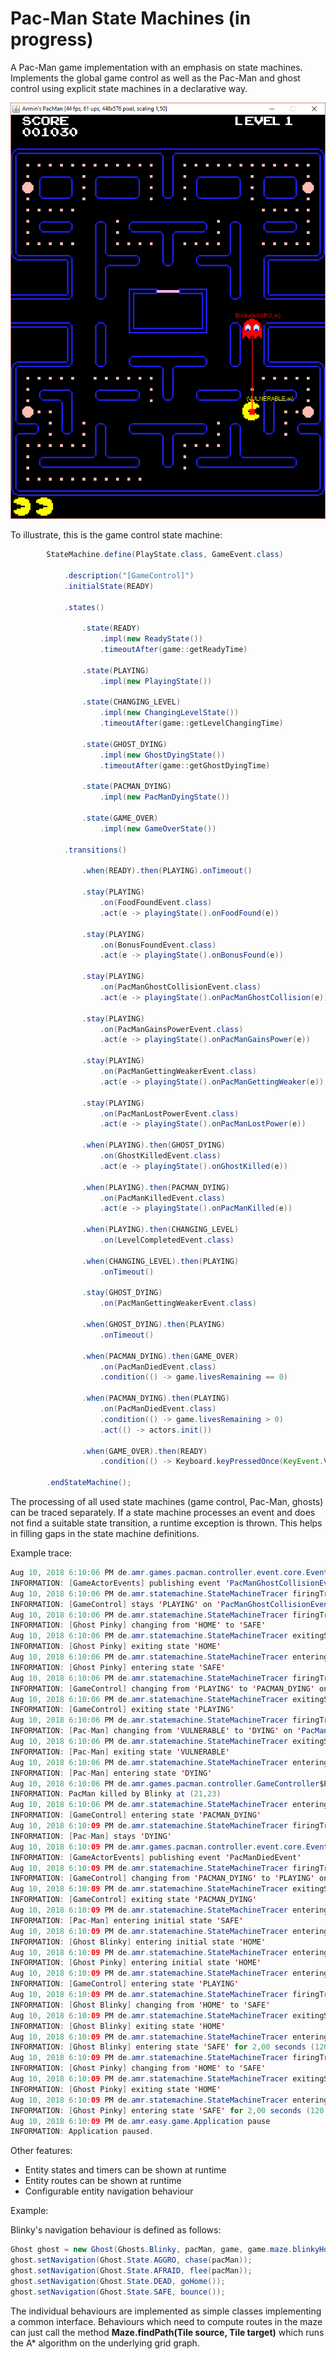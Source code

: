 # Pac-Man State Machines (in progress)
A Pac-Man game implementation with an emphasis on state machines. Implements the global game control as well as the Pac-Man and ghost control using explicit state machines in a declarative way.

<img src="doc/pacman.png"/>

To illustrate, this is the game control state machine:

```java
		StateMachine.define(PlayState.class, GameEvent.class)
			
			.description("[GameControl]")
			.initialState(READY)
			
			.states()
			
				.state(READY)
					.impl(new ReadyState())
					.timeoutAfter(game::getReadyTime)
				
				.state(PLAYING)
					.impl(new PlayingState())
				
				.state(CHANGING_LEVEL)
					.impl(new ChangingLevelState())
					.timeoutAfter(game::getLevelChangingTime)
				
				.state(GHOST_DYING)
					.impl(new GhostDyingState())
					.timeoutAfter(game::getGhostDyingTime)
				
				.state(PACMAN_DYING)
					.impl(new PacManDyingState())
				
				.state(GAME_OVER)
					.impl(new GameOverState())
	
			.transitions()
				
				.when(READY).then(PLAYING).onTimeout()
					
				.stay(PLAYING)
					.on(FoodFoundEvent.class)
					.act(e -> playingState().onFoodFound(e))
					
				.stay(PLAYING)
					.on(BonusFoundEvent.class)
					.act(e -> playingState().onBonusFound(e))
					
				.stay(PLAYING)
					.on(PacManGhostCollisionEvent.class)
					.act(e -> playingState().onPacManGhostCollision(e))
					
				.stay(PLAYING)
					.on(PacManGainsPowerEvent.class)
					.act(e -> playingState().onPacManGainsPower(e))
					
				.stay(PLAYING)
					.on(PacManGettingWeakerEvent.class)
					.act(e -> playingState().onPacManGettingWeaker(e))
					
				.stay(PLAYING)
					.on(PacManLostPowerEvent.class)
					.act(e -> playingState().onPacManLostPower(e))
			
				.when(PLAYING).then(GHOST_DYING)
					.on(GhostKilledEvent.class)
					.act(e -> playingState().onGhostKilled(e))
					
				.when(PLAYING).then(PACMAN_DYING)
					.on(PacManKilledEvent.class)
					.act(e -> playingState().onPacManKilled(e))
					
				.when(PLAYING).then(CHANGING_LEVEL)
					.on(LevelCompletedEvent.class)
					
				.when(CHANGING_LEVEL).then(PLAYING)
					.onTimeout()
			
				.stay(GHOST_DYING)
					.on(PacManGettingWeakerEvent.class)
				
				.when(GHOST_DYING).then(PLAYING)
					.onTimeout()
					
				.when(PACMAN_DYING).then(GAME_OVER)
					.on(PacManDiedEvent.class)
					.condition(() -> game.livesRemaining == 0)
					
				.when(PACMAN_DYING).then(PLAYING)
					.on(PacManDiedEvent.class)
					.condition(() -> game.livesRemaining > 0)
					.act(() -> actors.init())
			
				.when(GAME_OVER).then(READY)
					.condition(() -> Keyboard.keyPressedOnce(KeyEvent.VK_SPACE))
							
		.endStateMachine();

```

The processing of all used state machines (game control, Pac-Man, ghosts) can be traced separately. If a state machine processes an event and does not find a suitable state transition, a runtime exception is thrown. This helps in filling gaps in the state machine definitions.

Example trace:
```java
Aug 10, 2018 6:10:06 PM de.amr.games.pacman.controller.event.core.EventManager publishEvent
INFORMATION: [GameActorEvents] publishing event 'PacManGhostCollisionEvent(Blinky)'
Aug 10, 2018 6:10:06 PM de.amr.statemachine.StateMachineTracer firingTransition
INFORMATION: [GameControl] stays 'PLAYING' on 'PacManGhostCollisionEvent(Blinky)'
Aug 10, 2018 6:10:06 PM de.amr.statemachine.StateMachineTracer firingTransition
INFORMATION: [Ghost Pinky] changing from 'HOME' to 'SAFE'
Aug 10, 2018 6:10:06 PM de.amr.statemachine.StateMachineTracer exitingState
INFORMATION: [Ghost Pinky] exiting state 'HOME'
Aug 10, 2018 6:10:06 PM de.amr.statemachine.StateMachineTracer enteringState
INFORMATION: [Ghost Pinky] entering state 'SAFE'
Aug 10, 2018 6:10:06 PM de.amr.statemachine.StateMachineTracer firingTransition
INFORMATION: [GameControl] changing from 'PLAYING' to 'PACMAN_DYING' on 'PacManKilledEvent(Blinky)'
Aug 10, 2018 6:10:06 PM de.amr.statemachine.StateMachineTracer exitingState
INFORMATION: [GameControl] exiting state 'PLAYING'
Aug 10, 2018 6:10:06 PM de.amr.statemachine.StateMachineTracer firingTransition
INFORMATION: [Pac-Man] changing from 'VULNERABLE' to 'DYING' on 'PacManKilledEvent(Blinky)'
Aug 10, 2018 6:10:06 PM de.amr.statemachine.StateMachineTracer exitingState
INFORMATION: [Pac-Man] exiting state 'VULNERABLE'
Aug 10, 2018 6:10:06 PM de.amr.statemachine.StateMachineTracer enteringState
INFORMATION: [Pac-Man] entering state 'DYING'
Aug 10, 2018 6:10:06 PM de.amr.games.pacman.controller.GameController$PlayingState onPacManKilled
INFORMATION: PacMan killed by Blinky at (21,23)
Aug 10, 2018 6:10:06 PM de.amr.statemachine.StateMachineTracer enteringState
INFORMATION: [GameControl] entering state 'PACMAN_DYING'
Aug 10, 2018 6:10:09 PM de.amr.statemachine.StateMachineTracer firingTransition
INFORMATION: [Pac-Man] stays 'DYING'
Aug 10, 2018 6:10:09 PM de.amr.games.pacman.controller.event.core.EventManager publishEvent
INFORMATION: [GameActorEvents] publishing event 'PacManDiedEvent'
Aug 10, 2018 6:10:09 PM de.amr.statemachine.StateMachineTracer firingTransition
INFORMATION: [GameControl] changing from 'PACMAN_DYING' to 'PLAYING' on 'PacManDiedEvent'
Aug 10, 2018 6:10:09 PM de.amr.statemachine.StateMachineTracer exitingState
INFORMATION: [GameControl] exiting state 'PACMAN_DYING'
Aug 10, 2018 6:10:09 PM de.amr.statemachine.StateMachineTracer enteringInitialState
INFORMATION: [Pac-Man] entering initial state 'SAFE'
Aug 10, 2018 6:10:09 PM de.amr.statemachine.StateMachineTracer enteringInitialState
INFORMATION: [Ghost Blinky] entering initial state 'HOME'
Aug 10, 2018 6:10:09 PM de.amr.statemachine.StateMachineTracer enteringInitialState
INFORMATION: [Ghost Pinky] entering initial state 'HOME'
Aug 10, 2018 6:10:09 PM de.amr.statemachine.StateMachineTracer enteringState
INFORMATION: [GameControl] entering state 'PLAYING'
Aug 10, 2018 6:10:09 PM de.amr.statemachine.StateMachineTracer firingTransition
INFORMATION: [Ghost Blinky] changing from 'HOME' to 'SAFE'
Aug 10, 2018 6:10:09 PM de.amr.statemachine.StateMachineTracer exitingState
INFORMATION: [Ghost Blinky] exiting state 'HOME'
Aug 10, 2018 6:10:09 PM de.amr.statemachine.StateMachineTracer enteringState
INFORMATION: [Ghost Blinky] entering state 'SAFE' for 2,00 seconds (120 frames)
Aug 10, 2018 6:10:09 PM de.amr.statemachine.StateMachineTracer firingTransition
INFORMATION: [Ghost Pinky] changing from 'HOME' to 'SAFE'
Aug 10, 2018 6:10:09 PM de.amr.statemachine.StateMachineTracer exitingState
INFORMATION: [Ghost Pinky] exiting state 'HOME'
Aug 10, 2018 6:10:09 PM de.amr.statemachine.StateMachineTracer enteringState
INFORMATION: [Ghost Pinky] entering state 'SAFE' for 2,00 seconds (120 frames)
Aug 10, 2018 6:10:09 PM de.amr.easy.game.Application pause
INFORMATION: Application paused.
```

Other features:
- Entity states and timers can be shown at runtime
- Entity routes can be shown at runtime
- Configurable entity navigation behaviour

Example:

Blinky's navigation behaviour is defined as follows:
```java
Ghost ghost = new Ghost(Ghosts.Blinky, pacMan, game, game.maze.blinkyHome, Top4.E, RED_GHOST);
ghost.setNavigation(Ghost.State.AGGRO, chase(pacMan));
ghost.setNavigation(Ghost.State.AFRAID, flee(pacMan));
ghost.setNavigation(Ghost.State.DEAD, goHome());
ghost.setNavigation(Ghost.State.SAFE, bounce());
```

The individual behaviours are implemented as simple classes implementing a common interface. Behaviours which need to compute routes in the maze can just call the method **Maze.findPath(Tile source, Tile target)** which runs the A* algorithm on the underlying grid graph.

